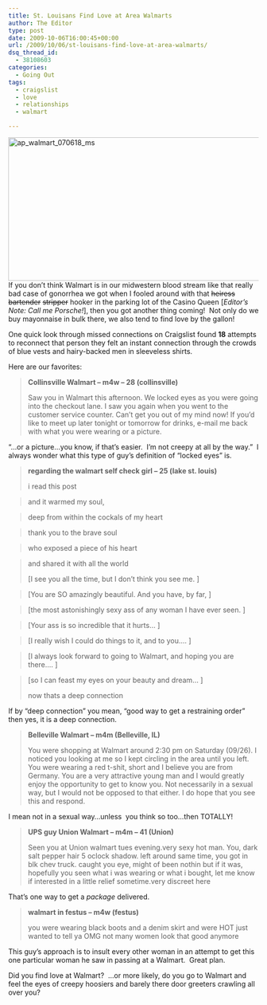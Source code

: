 ```yaml
---
title: St. Louisans Find Love at Area Walmarts
author: The Editor
type: post
date: 2009-10-06T16:00:45+00:00
url: /2009/10/06/st-louisans-find-love-at-area-walmarts/
dsq_thread_id:
  - 38108603
categories:
  - Going Out
tags:
  - craigslist
  - love
  - relationships
  - walmart

---
```

[<img class="aligncenter size-full wp-image-1899" title="ap_walmart_070618_ms" src="http://punchingkitty.com/wp-content/uploads/2009/10/ap_walmart_070618_ms.jpg" alt="ap_walmart_070618_ms" width="600" height="288" srcset="http://media.punchingkitty.com/wordpress/2009/10/ap_walmart_070618_ms.jpg 600w, http://media.punchingkitty.com/wordpress/2009/10/ap_walmart_070618_ms-300x144.jpg 300w" sizes="(max-width: 600px) 100vw, 600px" />][1]If you don&#8217;t think Walmart is in our midwestern blood stream like that really bad case of gonorrhea we got when I fooled around with that <span style="text-decoration: line-through;">heiress</span> <span style="text-decoration: line-through;">bartender</span> <span style="text-decoration: line-through;">stripper</span> hooker in the parking lot of the Casino Queen [_Editor&#8217;s Note: Call me Porsche!_], then you got another thing coming!  Not only do we buy mayonnaise in bulk there, we also tend to find love by the gallon!

One quick look through missed connections on Craigslist found **18** attempts to reconnect that person they felt an instant connection through the crowds of blue vests and hairy-backed men in sleeveless shirts.

Here are our favorites:

> **Collinsville Walmart &#8211; m4w &#8211; 28 (collinsville)**
> 
> Saw you in Walmart this afternoon. We locked eyes as you were going into the checkout lane. I saw you again when you went to the customer service counter. Can&#8217;t get you out of my mind now! If you&#8217;d like to meet up later tonight or tomorrow for drinks, e-mail me back with what you were wearing or a picture.

&#8220;&#8230;or a picture&#8230;you know, if that&#8217;s easier.  I&#8217;m not creepy at all by the way.&#8221;  I always wonder what this type of guy&#8217;s definition of &#8220;locked eyes&#8221; is.

> **regarding the walmart self check girl &#8211; 25 (lake st. louis)**
> 
> i read this post
  
> and it warmed my soul,
  
> deep from within the cockals of my heart
  
> thank you to the brave soul
  
> who exposed a piece of his heart
  
> and shared it with all the world
> 
> [I see you all the time, but I don&#8217;t think you see me. ]
  
> [You are SO amazingly beautiful. And you have, by far, ]
  
> [the most astonishingly sexy ass of any woman I have ever seen. ]
  
> [Your ass is so incredible that it hurts&#8230; ]
  
> [I really wish I could do things to it, and to you&#8230;. ]
  
> [I always look forward to going to Walmart, and hoping you are there&#8230;. ]
  
> [so I can feast my eyes on your beauty and dream&#8230; ]
> 
> now thats a deep connection

If by &#8220;deep connection&#8221; you mean, &#8220;good way to get a restraining order&#8221; then yes, it is a deep connection.

> **Belleville Walmart &#8211; m4m (Belleville, IL)**
> 
> You were shopping at Walmart around 2:30 pm on Saturday (09/26). I noticed you looking at me so I kept circling in the area until you left. You were wearing a red t-shit, short and I believe you are from Germany. You are a very attractive young man and I would greatly enjoy the opportunity to get to know you. Not necessarily in a sexual way, but I would not be opposed to that either. I do hope that you see this and respond.

I mean not in a sexual way&#8230;unless  you think so too&#8230;then TOTALLY!

> **UPS guy Union Walmart &#8211; m4m &#8211; 41 (Union)**
> 
> Seen you at Union walmart tues evening.very sexy hot man. You, dark salt pepper hair 5 oclock shadow. left around same time, you got in blk chev truck. caught you eye, might of been nothin but if it was, hopefully you seen what i was wearing or what i bought, let me know if interested in a little relief sometime.very discreet here

That&#8217;s one way to get a _package_ delivered.

> **walmart in festus &#8211; m4w (festus)**
> 
> you were wearing black boots and a denim skirt and were HOT just wanted to tell ya OMG not many women look that good anymore

This guy&#8217;s approach is to insult every other woman in an attempt to get this one particular woman he saw in passing at a Walmart.  Great plan.

Did you find love at Walmart?  &#8230;or more likely, do you go to Walmart and feel the eyes of creepy hoosiers and barely there door greeters crawling all over you?

 [1]: http://punchingkitty.com/wp-content/uploads/2009/10/ap_walmart_070618_ms.jpg